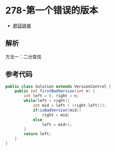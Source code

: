 # 278-第一个错误的版本

- [题目链接](https://leetcode.cn/problems/first-bad-version/)

## 解析

方法一：二分查找


## 参考代码
```Java
public class Solution extends VersionControl {
    public int firstBadVersion(int n) {
        int left = 0, right = n;
        while(left < right){
            int mid = left + (right-left)/2;
            if(isBadVersion(mid))
                right = mid;
            else
                left = mid+1;
        }
        return left;
    }
}
```

